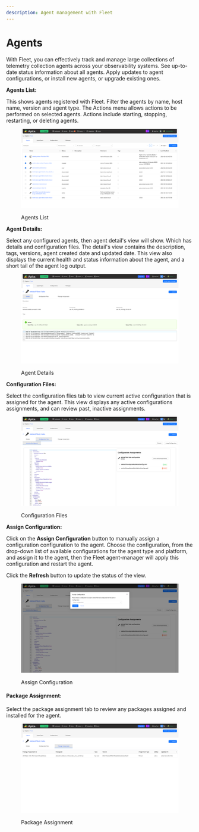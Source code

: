```yaml
---
description: Agent management with Fleet
---
```


# Agents

With Fleet, you can effectively track and manage large collections of telemetry collection agents across your observability systems. See up-to-date status information about all agents. Apply updates to agent configurations, or install new agents, or upgrade existing ones.

**Agents List:**

This shows agents registered with Fleet. Filter the agents by name, host name, version and agent type. The Actions menu allows actions to be performed on selected agents. Actions include starting, stopping, restarting, or deleting agents.

<figure><img src="../.gitbook/assets/image (214).png" alt=""><figcaption><p>Agents List</p></figcaption></figure>

**Agent Details:**&#x20;

Select any configured agents, then agent detail's view will show. Which has details and configuration files. The detail's view contains the description, tags, versions, agent created date and updated date.  This view also displays the current health and status information about the agent, and a short tail of the agent log output.

<figure><img src="../.gitbook/assets/Screenshot 2025-01-15 at 14-10-33 Fleet.png" alt=""><figcaption><p>Agent Details</p></figcaption></figure>

**Configuration Files:**

Select the configuration flies tab to view current active configuration that is assigned for the agent. This view displays any active configurations assignments, and can review past, inactive assignments.

<figure><img src="../.gitbook/assets/Screenshot 2025-01-15 at 14-12-56 Fleet.png" alt=""><figcaption><p>Configuration Files</p></figcaption></figure>

**Assign Configuration:**

Click on the **Assign Configuration** button to manually assign a configuration configuration to the agent. Choose the configuration, from the drop-down list of available configurations for the agent type and platform, and assign it to the agent, then the Fleet agent-manager will apply this configuration and restart the agent.&#x20;

Click the **Refresh** button to update the status of the view.&#x20;

<figure><img src="../.gitbook/assets/Screenshot 2025-01-15 at 14-21-55 Fleet.png" alt=""><figcaption><p>Assign Configuration</p></figcaption></figure>

#### Package Assignment:

Select the package assignment tab to review any packages assigned and installed for the agent.

<figure><img src="../.gitbook/assets/Screenshot 2025-01-15 at 14-25-01 Fleet.png" alt=""><figcaption><p>Package Assignment</p></figcaption></figure>
